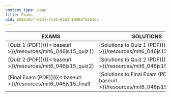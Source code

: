 ```yaml
---
content_type: page
title: Exams
uid: 6086105f-0147-4c30-9283-19d86f8ea363
---
```


| EXAMS | SOLUTIONS |
| --- | --- |
| [Quiz 1 (PDF)]({{< baseurl >}}/resources/mit6_046js15_quiz1) | [Solutions to Quiz 1 (PDF)]({{< baseurl >}}/resources/mit6_046js15_quiz1sols) |
| [Quiz 2 (PDF)]({{< baseurl >}}/resources/mit6_046js15_quiz2) | [Solutions to Quiz 2 (PDF)]({{< baseurl >}}/resources/mit6_046js15_quiz2sols) |
| [Final Exam (PDF)]({{< baseurl >}}/resources/mit6_046js15_final) | [Solutions to Final Exam (PDF)]({{< baseurl >}}/resources/mit6_046js15_finalsols)